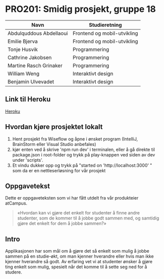 # PRO201: Smidig prosjekt, gruppe 18

| Navn                    | Studieretning               |
| ----------------------- | --------------------------- |
| Abdulquddous Abdellaoui | Frontend og mobil-utvikling |
| Emilie Bjerva           | Frontend og mobil-utvikling |
| Tonje Husvik            | Programmering               |
| Cathrine Jakobsen       | Programmering               |
| Martine Rasch Grinaker  | Programmering               |
| William Weng            | Interaktivt design          |
| Benjamin Ulvevadet      | Interaktivt design          |

## Link til Heroku
[Heroku](https://atcampus-studybuddy.herokuapp.com/)

## Hvordan kjøre prosjektet lokalt
1. Hent prosjekt fra Wiseflow og åpne i ønsket program (IntelliJ, BrainStorm eller Visual Studio anbefales)
2. kjør enten ved å skrive 'npm run dev' i terminalen, eller å gå direkte til package.json i root-folder og trykk på play-knappen ved siden av dev under 'scripts'.
3. Et vindu dukker opp og trykk på "started on 'http://localhost:3000' " som da er en nettleserløsning for vår prosjekt

## Oppgavetekst
Dette er oppgaveteksten som vi har fått utdelt fra vår produkteier atCampus.
> «Hvordan kan vi gjøre det enkelt for studenter å finne andre studenter, som de kommer til å jobbe godt sammen med, og samtidig gjøre det enkelt for dem å jobbe sammen?»


## Intro
Applikasjonen har som mål om å gjøre det så enkelt som mulig å jobbe sammen på en studie-økt, om man kjenner hverandre eller hvis man ikke kjenner hverandre så godt. Av erfaring vet vi at studenter ønsker å gjøre ting enkelt som mulig, spesielt når det komme til å sette seg ned for å studere.
